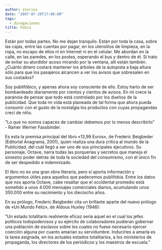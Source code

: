 ```yaml
---
author: alerios
date: "2007-07-20T17:06:00"
tags:
  - divagaciones
title: Fobia
---
```


Están por todas partes. No me dejan tranquilo. Están por toda la casa, sobre
las cajas, entre las cuentas por pagar, en los utensilios de limpieza, en la
ropa, no escapo de ellos ni en Internet ni en el celular. Me abordan en la
calle, en las paredes, en los postes, esperando el bus y dentro de él. Si
trato de evitar su aturdidor acoso mirando por la ventana, allí están también.
¿Cuánto dinero costará mantener los árboles de la autopista a baja altura sólo
para que los pasajeros alcancen a ver los avisos que sobresalen en sus
costados?

Soy publifóbico, y apenas ahora soy consciente de ello. Estoy harto de ser
bombardeado diariamente por cientos y cientos de avisos. En mí crece la
paranoia de pensar que todo está controlado por los dueños de la publicidad.
Que toda mi vida está planeada de tal forma que ahora pueda consumir con el
gusto de la nostalgia los productos con cuyas propagandas crecí de niño.

"Lo que no somos capaces de cambiar debemos por lo menos describirlo" - Rainer
Werner Fassbinder.

Es esta la premisa principal del libro «13,99 Euros», de Frederic Beigbeder
(Editorial Anagrama, 2001), quien realiza una dura crítica al mundo de la
Publicidad, del cuál llegó a ser uno de sus principales ejecutivos. Su
personaje, Octave, narra todas las porquerías y secretos que maneja el
siniestro poder detrás de toda la sociedad del consumismo, con el único fin de
ser despedido e indemnizado.

El libro no es una gran obra literaria, pero sí aporta información y
argumentos útiles para aquellos que padecemos publifobia. Entre los datos que
nos aporta Octave, cabe resaltar que el occidental promedio está sometido a
unos 4.000 mensajes comerciales diarios, acumulando unos 350.000 entre su
nacimiento y los dieciocho años.

En su prólogo, Frederic Beigbeder cita un brillante aparte del nuevo prólogo
de «Un Mundo Feliz», de Aldous Huxley (1946):

"Un estado totalitario realmente eficaz sería aquel en el cual los jefes
políticos todopoderosos y su ejército de colaboradores pudieran gobernar una
población de esclavos sobre los cuales no fuese necesario ejercer coerción
alguna por cuanto amarían su servidumbre. Inducirles a amarla es la tarea
asignada, en los actuales estados totalitarios, a los ministerios de
propaganda, los directores de los periódicos y los maestros de escuela."
